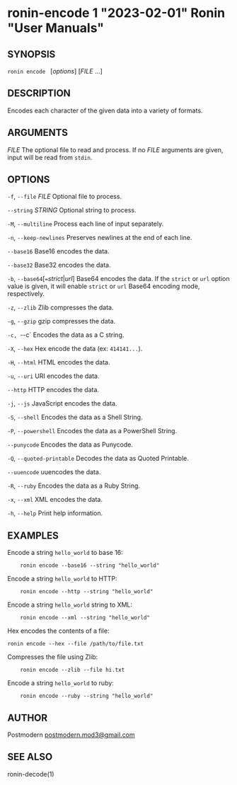 # ronin-encode 1 "2023-02-01" Ronin "User Manuals"

## SYNOPSIS

`ronin encode ` [*options*] [*FILE* ...]

## DESCRIPTION

Encodes each character of the given data into a variety of formats.

## ARGUMENTS

*FILE*
  The optional file to read and process. If no *FILE* arguments are given,
  input will be read from `stdin`.

## OPTIONS

`-f`, `--file` *FILE*
  Optional file to process.

`--string` *STRING*
  Optional string to process.

`-M`, `--multiline`
  Process each line of input separately.

`-n`, `--keep-newlines`
  Preserves newlines at the end of each line.

`--base16`
  Base16 encodes the data.

`--base32`
  Base32 encodes the data.

`-b`, `--base64`[`=`*strict*\|*url*]
  Base64 encodes the data. If the `strict` or `url` option value is given,
  it will enable `strict` or `url` Base64 encoding mode, respectively.

`-z`, `--zlib`
  Zlib compresses the data.

`-g`, `--gzip`
  gzip compresses the data.

`-c, `--c`
  Encodes the data as a C string.

`-X`, `--hex`
  Hex encode the data (ex: `414141...`).

`-H`, `--html`
  HTML encodes the data.

`-u`, `--uri`
  URI encodes the data.

`--http`
  HTTP encodes the data.

`-j`, `--js`
  JavaScript encodes the data.

`-S`, `--shell`
  Encodes the data as a Shell String.

`-P`, `--powershell`
  Encodes the data as a PowerShell String.

`--punycode`
  Encodes the data as Punycode.

`-Q`, `--quoted-printable`
  Decodes the data as Quoted Printable.

`--uuencode`
  uuencodes the data.

`-R`, `--ruby`
  Encodes the data as a Ruby String.

`-x`, `--xml`
  XML encodes the data.

`-h`, `--help`
  Print help information.

## EXAMPLES

Encode a string `hello_world` to base 16:

        ronin encode --base16 --string "hello_world"

Encode a string `hello_world` to HTTP:

        ronin encode --http --string "hello_world"

Encode a string `hello_world` string to XML:

        ronin encode --xml --string "hello_world"

Hex encodes the contents of a file:

    ronin encode --hex --file /path/to/file.txt

Compresses the file using Zlib:

        ronin encode --zlib --file hi.txt

Encode a string `hello_world` to ruby:

        ronin encode --ruby --string "hello_world"

## AUTHOR

Postmodern <postmodern.mod3@gmail.com>

## SEE ALSO

ronin-decode(1)
